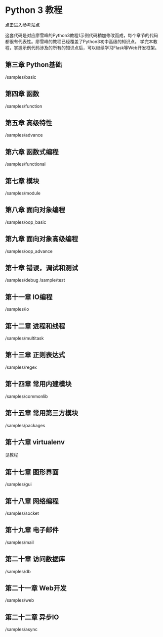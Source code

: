 Python 3 教程
============
[点击进入参考站点](https://www.liaoxuefeng.com/wiki/0014316089557264a6b348958f449949df42a6d3a2e542c000)

这套代码是对应廖雪峰的Python3教程1示例代码稍加修改而成，每个章节的代码都很有代表性。廖雪峰的教程已经覆盖了Python3初中高级的知识点。
学完本教程，掌握示例代码涉及的所有的知识点后，可以继续学习Flask等Web开发框架。

## 第三章 Python基础
/samples/basic

## 第四章 函数
/samples/function

## 第五章 高级特性
/samples/advance

## 第六章 函数式编程
/samples/functional

## 第七章 模块
/samples/module

## 第八章 面向对象编程
/samples/oop_basic

## 第九章 面向对象高级编程
/samples/oop_advance

## 第十章 错误，调试和测试
/samples/debug
/sample/test

## 第十一章 IO编程
/samples/io

## 第十二章 进程和线程
/samples/multitask

## 第十三章 正则表达式
/samples/regex

## 第十四章 常用内建模块
/samples/commonlib

## 第十五章 常用第三方模块
/samples/packages

## 第十六章 virtualenv
见教程

## 第十七章 图形界面
/samples/gui

## 第十八章 网络编程
/samples/socket

## 第十九章 电子邮件
/samples/mail

## 第二十章 访问数据库
/samples/db

## 第二十一章 Web开发
/samples/web

## 第二十二章 异步IO
/samples/async


